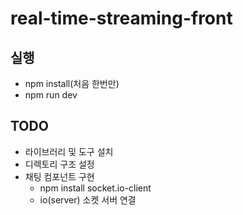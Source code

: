 # real-time-streaming-front

## 실행
- npm install(처음 한번만)
- npm run dev

## TODO
- 라이브러리 및 도구 설치
- 디렉토리 구조 설정
- 채팅 컴포넌트 구현
    - npm install socket.io-client
    - io(server) 소켓 서버 연결